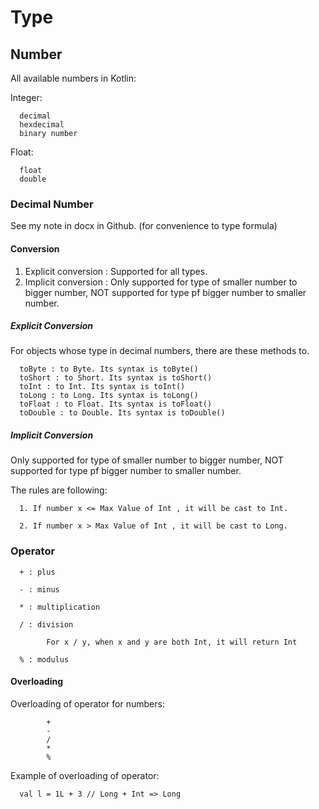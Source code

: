 # Type 
## Number 
All available numbers in Kotlin:

Integer:

      decimal
      hexdecimal
      binary number

Float:

      float
      double
      
### Decimal Number
See my note in docx in Github. (for convenience to type formula)  
#### Conversion
1. Explicit conversion : Supported for all types.
2. Implicit conversion : Only supported for type of smaller number to bigger number, NOT supported for type pf bigger number to smaller number.

##### Explicit Conversion
For objects whose type in decimal numbers, there are these methods to<type>.

      toByte : to Byte. Its syntax is toByte()
      toShort : to Short. Its syntax is toShort()
      toInt : to Int. Its syntax is toInt()
      toLong : to Long. Its syntax is toLong()
      toFloat : to Float. Its syntax is toFloat()
      toDouble : to Double. Its syntax is toDouble()

##### Implicit Conversion
Only supported for type of smaller number to bigger number, NOT supported for type pf bigger number to smaller number.

The rules are following:

      1. If number x <= Max Value of Int , it will be cast to Int.

      2. If number x > Max Value of Int , it will be cast to Long.

### Operator

      + : plus

      - : minus

      * : multiplication

      / : division

            For x / y, when x and y are both Int, it will return Int

      % : modulus

      
      
#### Overloading
Overloading of operator for numbers:
            
            + 
            - 
            / 
            * 
            %
            
Example of overloading of operator:

      val l = 1L + 3 // Long + Int => Long

   

